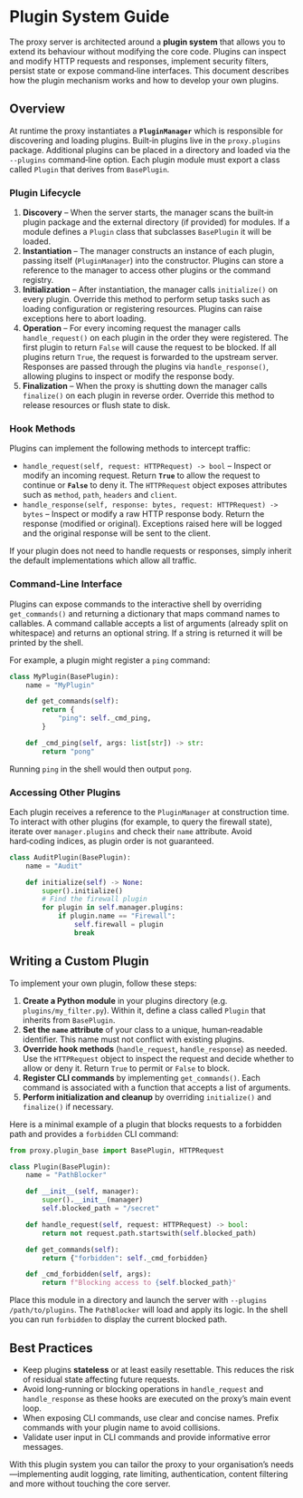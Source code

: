 # Plugin System Guide

The proxy server is architected around a **plugin system** that allows you to extend its behaviour without modifying the core code.  Plugins can inspect and modify HTTP requests and responses, implement security filters, persist state or expose command‑line interfaces.  This document describes how the plugin mechanism works and how to develop your own plugins.

## Overview

At runtime the proxy instantiates a **`PluginManager`** which is responsible for discovering and loading plugins.  Built‑in plugins live in the `proxy.plugins` package.  Additional plugins can be placed in a directory and loaded via the `--plugins` command‑line option.  Each plugin module must export a class called `Plugin` that derives from `BasePlugin`.

### Plugin Lifecycle

1. **Discovery** – When the server starts, the manager scans the built‑in plugin package and the external directory (if provided) for modules.  If a module defines a `Plugin` class that subclasses `BasePlugin` it will be loaded.
2. **Instantiation** – The manager constructs an instance of each plugin, passing itself (`PluginManager`) into the constructor.  Plugins can store a reference to the manager to access other plugins or the command registry.
3. **Initialization** – After instantiation, the manager calls `initialize()` on every plugin.  Override this method to perform setup tasks such as loading configuration or registering resources.  Plugins can raise exceptions here to abort loading.
4. **Operation** – For every incoming request the manager calls `handle_request()` on each plugin in the order they were registered.  The first plugin to return `False` will cause the request to be blocked.  If all plugins return `True`, the request is forwarded to the upstream server.  Responses are passed through the plugins via `handle_response()`, allowing plugins to inspect or modify the response body.
5. **Finalization** – When the proxy is shutting down the manager calls `finalize()` on each plugin in reverse order.  Override this method to release resources or flush state to disk.

### Hook Methods

Plugins can implement the following methods to intercept traffic:

* `handle_request(self, request: HTTPRequest) -> bool` – Inspect or modify an incoming request.  Return **`True`** to allow the request to continue or **`False`** to deny it.  The `HTTPRequest` object exposes attributes such as `method`, `path`, `headers` and `client`.
* `handle_response(self, response: bytes, request: HTTPRequest) -> bytes` – Inspect or modify a raw HTTP response body.  Return the response (modified or original).  Exceptions raised here will be logged and the original response will be sent to the client.

If your plugin does not need to handle requests or responses, simply inherit the default implementations which allow all traffic.

### Command‑Line Interface

Plugins can expose commands to the interactive shell by overriding `get_commands()` and returning a dictionary that maps command names to callables.  A command callable accepts a list of arguments (already split on whitespace) and returns an optional string.  If a string is returned it will be printed by the shell.

For example, a plugin might register a `ping` command:

```python
class MyPlugin(BasePlugin):
    name = "MyPlugin"

    def get_commands(self):
        return {
            "ping": self._cmd_ping,
        }

    def _cmd_ping(self, args: list[str]) -> str:
        return "pong"
```

Running `ping` in the shell would then output `pong`.

### Accessing Other Plugins

Each plugin receives a reference to the `PluginManager` at construction time.  To interact with other plugins (for example, to query the firewall state), iterate over `manager.plugins` and check their `name` attribute.  Avoid hard‑coding indices, as plugin order is not guaranteed.

```python
class AuditPlugin(BasePlugin):
    name = "Audit"

    def initialize(self) -> None:
        super().initialize()
        # Find the firewall plugin
        for plugin in self.manager.plugins:
            if plugin.name == "Firewall":
                self.firewall = plugin
                break
```

## Writing a Custom Plugin

To implement your own plugin, follow these steps:

1. **Create a Python module** in your plugins directory (e.g. `plugins/my_filter.py`).  Within it, define a class called `Plugin` that inherits from `BasePlugin`.
2. **Set the `name` attribute** of your class to a unique, human‑readable identifier.  This name must not conflict with existing plugins.
3. **Override hook methods** (`handle_request`, `handle_response`) as needed.  Use the `HTTPRequest` object to inspect the request and decide whether to allow or deny it.  Return `True` to permit or `False` to block.
4. **Register CLI commands** by implementing `get_commands()`.  Each command is associated with a function that accepts a list of arguments.
5. **Perform initialization and cleanup** by overriding `initialize()` and `finalize()` if necessary.

Here is a minimal example of a plugin that blocks requests to a forbidden path and provides a `forbidden` CLI command:

```python
from proxy.plugin_base import BasePlugin, HTTPRequest

class Plugin(BasePlugin):
    name = "PathBlocker"

    def __init__(self, manager):
        super().__init__(manager)
        self.blocked_path = "/secret"

    def handle_request(self, request: HTTPRequest) -> bool:
        return not request.path.startswith(self.blocked_path)

    def get_commands(self):
        return {"forbidden": self._cmd_forbidden}

    def _cmd_forbidden(self, args):
        return f"Blocking access to {self.blocked_path}"
```

Place this module in a directory and launch the server with `--plugins /path/to/plugins`.  The `PathBlocker` will load and apply its logic.  In the shell you can run `forbidden` to display the current blocked path.

## Best Practices

* Keep plugins **stateless** or at least easily resettable.  This reduces the risk of residual state affecting future requests.
* Avoid long‑running or blocking operations in `handle_request` and `handle_response` as these hooks are executed on the proxy’s main event loop.
* When exposing CLI commands, use clear and concise names.  Prefix commands with your plugin name to avoid collisions.
* Validate user input in CLI commands and provide informative error messages.

With this plugin system you can tailor the proxy to your organisation’s needs—implementing audit logging, rate limiting, authentication, content filtering and more without touching the core server.